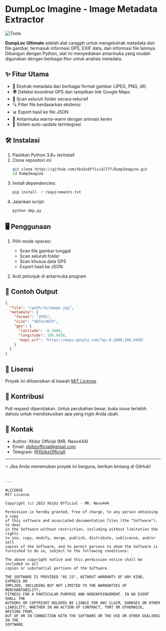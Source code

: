 # DumpLoc Imagine - Image Metadata Extractor

![Tools](https://github.com/user-attachments/assets/59f81078-026a-469d-9cbf-1c5dde493e41)  <!-- Ganti dengan URL banner Anda -->

**DumpLoc Ultimate** adalah alat canggih untuk mengekstrak metadata dari file gambar, termasuk informasi GPS, EXIF data, dan informasi file lainnya. Dibangun dengan Python, alat ini menyediakan antarmuka yang mudah digunakan dengan berbagai fitur untuk analisis metadata.

## ✨ Fitur Utama

- 📸 Ekstrak metadata dari berbagai format gambar (JPEG, PNG, dll)
- 🌍 Deteksi koordinat GPS dan tampilkan link Google Maps
- 📁 Scan seluruh folder secara rekursif
- 🔍 Filter file berdasarkan ekstensi
- 📊 Export hasil ke file JSON
- 🎨 Antarmuka warna-warni dengan animasi keren
- 🔄 Sistem auto-update terintegrasi

## 🛠️ Instalasi

1. Pastikan Python 3.8+ terinstall
2. Clone repositori ini:
   ```bash
   git clone https://github.com/XbibzOfficial777/DumpImagine.git
   cd DumpImagine
   ```
3. Install dependencies:
   ```bash
   pip install -r requirements.txt
   ```
4. Jalankan script:
   ```bash
   python dmp.py
   ```

## 🖥️ Penggunaan

1. Pilih mode operasi:
   - Scan file gambar tunggal
   - Scan seluruh folder
   - Scan khusus data GPS
   - Export hasil ke JSON

2. Ikuti petunjuk di antarmuka program

## 📝 Contoh Output

```json
{
  "file": "/path/to/image.jpg",
  "metadata": {
    "format": "JPEG",
    "size": "4032x3024",
    "gps": {
      "latitude": -6.2088,
      "longitude": 106.8456,
      "maps_url": "https://maps.google.com/?q=-6.2088,106.8456"
    }
  }
}
```

## 📜 Lisensi

Proyek ini dilisensikan di bawah [MIT License](LICENSE).

## 🤝 Kontribusi

Pull request dipersilakan. Untuk perubahan besar, buka issue terlebih dahulu untuk mendiskusikan apa yang ingin Anda ubah.

## 📧 Kontak

- Author: Xbibz Official (MR. Nexo444)
- Email: xbibzofficial@gmail.com
- Telegram: [@XbibzOfficiall](https://t.me/XbibzOfficiall)

---

⭐ Jika Anda menemukan proyek ini berguna, berikan bintang di GitHub!
```

---

#LICENSE
MIT License

Copyright (c) 2023 Xbibz Official - MR. Nexo444

Permission is hereby granted, free of charge, to any person obtaining a copy
of this software and associated documentation files (the "Software"), to deal
in the Software without restriction, including without limitation the rights
to use, copy, modify, merge, publish, distribute, sublicense, and/or sell
copies of the Software, and to permit persons to whom the Software is
furnished to do so, subject to the following conditions:

The above copyright notice and this permission notice shall be included in all
copies or substantial portions of the Software.

THE SOFTWARE IS PROVIDED "AS IS", WITHOUT WARRANTY OF ANY KIND, EXPRESS OR
IMPLIED, INCLUDING BUT NOT LIMITED TO THE WARRANTIES OF MERCHANTABILITY,
FITNESS FOR A PARTICULAR PURPOSE AND NONINFRINGEMENT. IN NO EVENT SHALL THE
AUTHORS OR COPYRIGHT HOLDERS BE LIABLE FOR ANY CLAIM, DAMAGES OR OTHER
LIABILITY, WHETHER IN AN ACTION OF CONTRACT, TORT OR OTHERWISE, ARISING FROM,
OUT OF OR IN CONNECTION WITH THE SOFTWARE OR THE USE OR OTHER DEALINGS IN THE
SOFTWARE.
```

